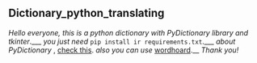 ## Dictionary_python_translating

_Hello everyone, this is a python dictionary with PyDictionary library and tkinter_.___
_you just need_ `pip install ir requirements.txt`.___
_about PyDictionary_ , [check this](https://pypi.org/project/PyDictionary/). _also you can use_ [wordhoard](https://pypi.org/project/wordhoard/1.4.6/).__
_Thank you!_
